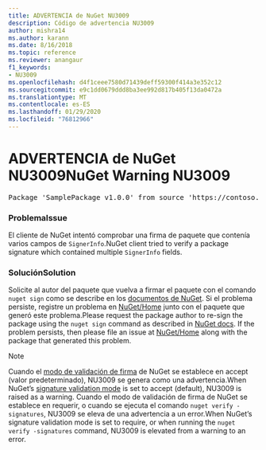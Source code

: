 ```yaml
---
title: ADVERTENCIA de NuGet NU3009
description: Código de advertencia NU3009
author: mishra14
ms.author: karann
ms.date: 8/16/2018
ms.topic: reference
ms.reviewer: anangaur
f1_keywords:
- NU3009
ms.openlocfilehash: d4f1ceee7580d71439deff59300f414a3e352c12
ms.sourcegitcommit: e9c1dd0679ddd8ba3ee992d817b405f13da0472a
ms.translationtype: MT
ms.contentlocale: es-ES
ms.lasthandoff: 01/29/2020
ms.locfileid: "76812966"
---
```

# <a name="nuget-warning-nu3009"></a><span data-ttu-id="9d1da-103">ADVERTENCIA de NuGet NU3009</span><span class="sxs-lookup"><span data-stu-id="9d1da-103">NuGet Warning NU3009</span></span>

<pre>Package 'SamplePackage v1.0.0' from source 'https://contoso.com/index.json': The package signature file does not contain exactly one primary signature.</pre>

### <a name="issue"></a><span data-ttu-id="9d1da-104">Problema</span><span class="sxs-lookup"><span data-stu-id="9d1da-104">Issue</span></span>

<span data-ttu-id="9d1da-105">El cliente de NuGet intentó comprobar una firma de paquete que contenía varios campos de `SignerInfo`.</span><span class="sxs-lookup"><span data-stu-id="9d1da-105">NuGet client tried to verify a package signature which contained multiple `SignerInfo` fields.</span></span>


### <a name="solution"></a><span data-ttu-id="9d1da-106">Solución</span><span class="sxs-lookup"><span data-stu-id="9d1da-106">Solution</span></span>

<span data-ttu-id="9d1da-107">Solicite al autor del paquete que vuelva a firmar el paquete con el comando `nuget sign` como se describe en los [documentos de NuGet](../../create-packages/sign-a-package.md). Si el problema persiste, registre un problema en [NuGet/Home](https://github.com/NuGet/Home/issues) junto con el paquete que generó este problema.</span><span class="sxs-lookup"><span data-stu-id="9d1da-107">Please request the package author to re-sign the package using the `nuget sign` command as described in [NuGet docs](../../create-packages/sign-a-package.md). If the problem persists, then please file an issue at [NuGet/Home](https://github.com/NuGet/Home/issues) along with the package that generated this problem.</span></span>


> [!Note]
> <span data-ttu-id="9d1da-108">Cuando el [modo de validación de firma](../../consume-packages/installing-signed-packages.md#configure-package-signature-requirements) de NuGet se establece en accept (valor predeterminado), NU3009 se genera como una advertencia.</span><span class="sxs-lookup"><span data-stu-id="9d1da-108">When NuGet’s [signature validation mode](../../consume-packages/installing-signed-packages.md#configure-package-signature-requirements) is set to accept (default), NU3009 is raised as a warning.</span></span> <span data-ttu-id="9d1da-109">Cuando el modo de validación de firma de NuGet se establece en requerir, o cuando se ejecuta el comando `nuget verify -signatures`, NU3009 se eleva de una advertencia a un error.</span><span class="sxs-lookup"><span data-stu-id="9d1da-109">When NuGet’s signature validation mode is set to require, or when running the `nuget verify -signatures` command, NU3009 is elevated from a warning to an error.</span></span> 
